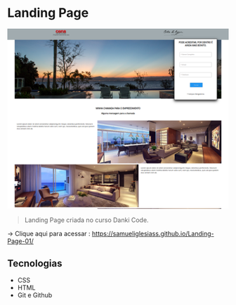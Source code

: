 # Landing Page 

![preview](./assets/preview.png)

> Landing Page criada no curso Danki Code.

→ Clique aqui para acessar : https://samueliglesiass.github.io/Landing-Page-01/

## Tecnologias 

- CSS
- HTML
- Git e Github
